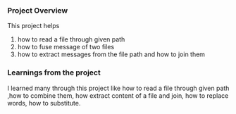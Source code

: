 ### Project Overview

 This project helps
1) how to read a file  through given path
2) how to fuse message of two files 
3) how to extract messages from the file path  and how to join them


### Learnings from the project

 I learned many through this project like how to read a file through given path ,how to combine them, how extract content of a file and join, how to replace words, how to substitute. 


